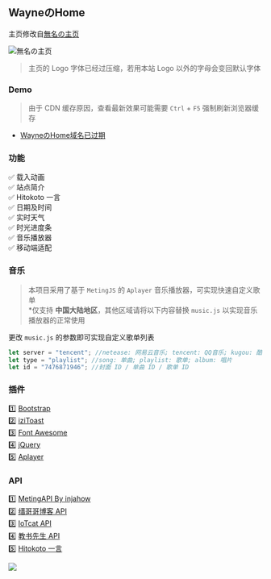 <p>
<strong><h2>WayneのHome</h2></strong>
</p>

主页修改自[無名の主页](https://github.com/imsyy/home)

![無名の主页](https://s2.loli.net/2022/07/14/K5JigfvDoNewtuS.webp)

>主页的 Logo 字体已经过压缩，若用本站 Logo 以外的字母会变回默认字体

### Demo
>由于 CDN 缓存原因，查看最新效果可能需要 `Ctrl` + `F5` 强制刷新浏览器缓存

- [WayneのHome域名已过期](https://kong.pub/)

### 功能

✅ 载入动画     
✅ 站点简介      
✅ Hitokoto 一言     
✅ 日期及时间      
✅ 实时天气      
✅ 时光进度条     
✅ 音乐播放器      
✅ 移动端适配     

### 音乐

>本项目采用了基于 `MetingJS` 的 `Aplayer` 音乐播放器，可实现快速自定义歌单  
>*仅支持 **中国大陆地区**，其他区域请将以下内容替换 `music.js` 以实现音乐播放器的正常使用

更改 `music.js` 的参数即可实现自定义歌单列表

```js
let server = "tencent"; //netease: 网易云音乐; tencent: QQ音乐; kugou: 酷狗音乐; xiami: 虾米; kuwo: 酷我
let type = "playlist"; //song: 单曲; playlist: 歌单; album: 唱片
let id = "7476871946"; //封面 ID / 单曲 ID / 歌单 ID
```

### 插件

1️⃣ [Bootstrap](https://getbootstrap.com/)     
2️⃣ [iziToast](https://izitoast.marcelodolza.com/)     
3️⃣ [Font Awesome](https://fontawesome.com/)     
4️⃣ [jQuery](https://jquery.com/)      
5️⃣ [Aplayer](https://aplayer.js.org/)     

### API

1️⃣ [MetingAPI By injahow](https://api.injahow.cn/meting/)     
2️⃣ [缙哥哥博客 API](https://www.dujin.org/3618.html)      
3️⃣ [IoTcat API](https://www.eee.dog/tech/rand-pic-api.html)     
4️⃣ [教书先生 API](https://api.oioweb.cn/doc/weather/GetWeather)      
5️⃣ [Hitokoto 一言](https://hitokoto.cn/)      

<a title="Copyright" target="_blank" href="https://kong.pub/"><img src="https://img.shields.io/badge/Copyright%20%C2%A9%202022--2024-Wayne-red"></a>
